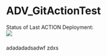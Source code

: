 # ADV_GitActionTest
Status of Last ACTION Deployment:<br>
<img src="https://github.com/DmitriDan/ADV_GitActionTest/workflows/My-Action/badge.svg?branch=main"><br>
###
adadadadsadwf
zdxs
